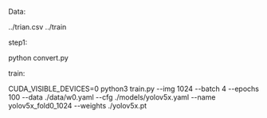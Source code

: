 Data:

../trian.csv
../train

step1:

python convert.py

train:

CUDA_VISIBLE_DEVICES=0 python3 train.py --img 1024 --batch 4 --epochs 100 --data ./data/w0.yaml --cfg ./models/yolov5x.yaml --name yolov5x_fold0_1024 --weights ./yolov5x.pt
